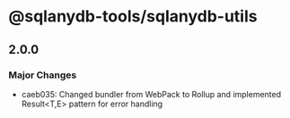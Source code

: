 # @sqlanydb-tools/sqlanydb-utils

## 2.0.0

### Major Changes

-   caeb035: Changed bundler from WebPack to Rollup and implemented Result<T,E> pattern for error handling
